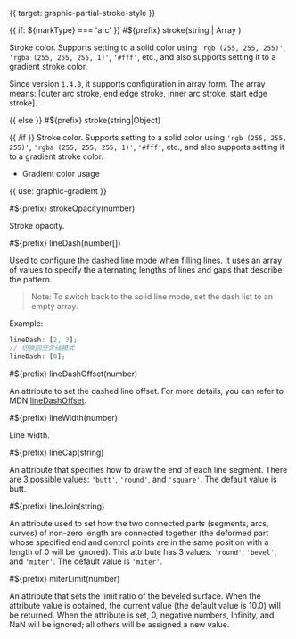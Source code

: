 {{ target: graphic-partial-stroke-style }}

{{ if: ${markType} === 'arc' }}
#${prefix} stroke(string | Array )

Stroke color. Supports setting to a solid color using `'rgb (255, 255, 255)'`, `'rgba (255, 255, 255, 1)'`, `'#fff'`, etc., and also supports setting it to a gradient stroke color.

Since version `1.4.0`, it supports configuration in array form. The array means: [outer arc stroke, end edge stroke, inner arc stroke, start edge stroke].

{{ else }}
#${prefix} stroke(string|Object)

{{ /if }}
Stroke color. Supports setting to a solid color using `'rgb (255, 255, 255)'`, `'rgba (255, 255, 255, 1)'`, `'#fff'`, etc., and also supports setting it to a gradient stroke color.

- Gradient color usage

{{ use: graphic-gradient }}

#${prefix} strokeOpacity(number)

Stroke opacity.

#${prefix} lineDash(number[])

Used to configure the dashed line mode when filling lines. It uses an array of values to specify the alternating lengths of lines and gaps that describe the pattern.

> Note: To switch back to the solid line mode, set the dash list to an empty array.

Example:

```ts
lineDash: [2, 3];
// 切换回至实线模式
lineDash: [0];
```

#${prefix} lineDashOffset(number)

An attribute to set the dashed line offset. For more details, you can refer to MDN [lineDashOffset](https://developer.mozilla.org/en-US/docs/Web/API/CanvasRenderingContext2D/lineDashOffset).

#${prefix} lineWidth(number)

Line width.

#${prefix} lineCap(string)

An attribute that specifies how to draw the end of each line segment. There are 3 possible values: `'butt'`, `'round'`, and `'square'`. The default value is butt.

#${prefix} lineJoin(string)

An attribute used to set how the two connected parts (segments, arcs, curves) of non-zero length are connected together (the deformed part whose specified end and control points are in the same position with a length of 0 will be ignored). This attribute has 3 values: `'round'`, `'bevel'`, and `'miter'`. The default value is `'miter'`.

#${prefix} miterLimit(number)

An attribute that sets the limit ratio of the beveled surface. When the attribute value is obtained, the current value (the default value is 10.0) will be returned. When the attribute is set, 0, negative numbers, Infinity, and NaN will be ignored; all others will be assigned a new value.

<!-- TODO stroke: boolean, strokeTop: boolean confirm -->

